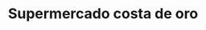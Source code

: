 ---
title: "Supermercado costa de oro"
url: /barcelona/supermercado-costa-de-oro/
shop: Lebensmittel
---